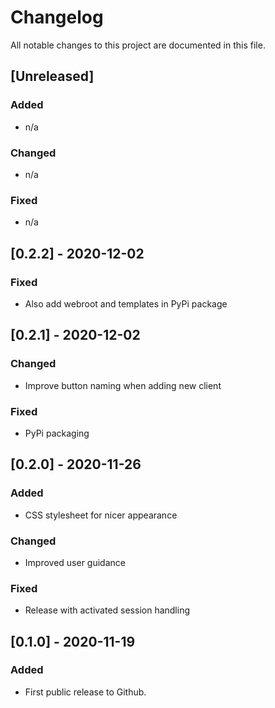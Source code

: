 # Changelog

All notable changes to this project are documented in this file.

## [Unreleased]

### Added

- n/a

### Changed

- n/a

### Fixed

- n/a

## [0.2.2] - 2020-12-02

### Fixed

- Also add webroot and templates in PyPi package

## [0.2.1] - 2020-12-02

### Changed

- Improve button naming when adding new client

### Fixed

- PyPi packaging

## [0.2.0] - 2020-11-26

### Added

- CSS stylesheet for nicer appearance

### Changed

- Improved user guidance

### Fixed

- Release with activated session handling

## [0.1.0] - 2020-11-19

### Added

- First public release to Github.
